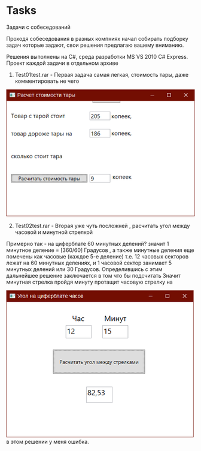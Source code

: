 # Tasks
Задачи с собеседований

Проходя собеседования в разных компниях начал собирать подборку задач которые задают,
свои решения предлагаю вашему вниманию.

Решения выполнены на C#, среда разработки MS VS 2010 C# Express. Проект каждой задачи в отдельном архиве

1) Test01test.rar - Первая задача самая легкая, стоимость тары, даже комментировать не чего

![Image Alt](1.png)

2) Test02test.rar - Вторая уже чуть посложней , расчитать угол между часовой и минутной стрелкой

  Примерно так - на циферблате 60 минутных делений? значит 1 минутное деление =  [360/60] Градусов , а также минутные деления еще помечены как часовые (каждое 5-е деление) т.е. 12 часовых секторов лежат на 60 минутных делениях, и 1 часовой сектор занимает 5 минутных делений или 30 Градусов.
  Определившись с этим дальнейшее решение заключается в том что бы подсчитать
  Значит минутная стрелка пройдя минуту протащит часовую стрелку на

![Image Alt](2.png)
в этом решении у меня ошибка.

